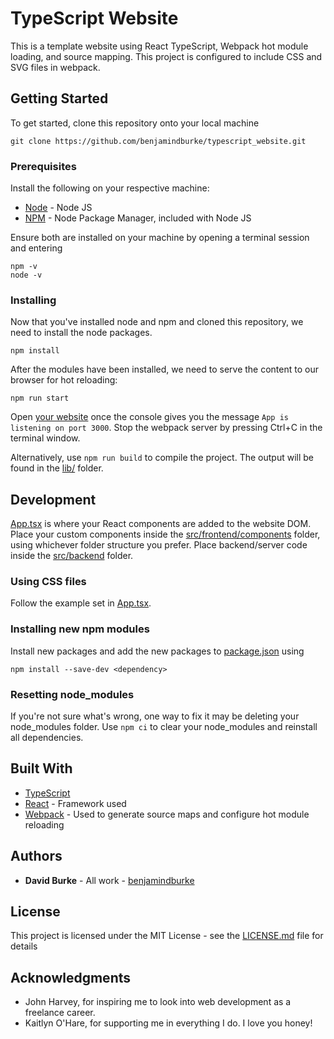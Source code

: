 # TypeScript Website

This is a template website using React TypeScript, Webpack hot module loading, and source mapping.
This project is configured to include CSS and SVG files in webpack.

## Getting Started

To get started, clone this repository onto your local machine
```
git clone https://github.com/benjamindburke/typescript_website.git
```

### Prerequisites

Install the following on your respective machine:

* [Node](https://nodejs.org/en/) - Node JS
* [NPM](https://npmjs.com/) - Node Package Manager, included with Node JS

Ensure both are installed on your machine by opening a terminal session and entering
```
npm -v
node -v
```

### Installing

Now that you've installed node and npm and cloned this repository, we need to install the node packages.
```
npm install
```

After the modules have been installed, we need to serve the content to our browser for hot reloading:
```
npm run start
```

Open [your website](http:/localhost:3000) once the console gives you the message `App is listening on port 3000`.
Stop the webpack server by pressing Ctrl+C in the terminal window.

Alternatively, use `npm run build` to compile the project. The output will be found in the [lib/](lib) folder.

## Development

[App.tsx](src/frontend/App.tsx) is where your React components are added to the website DOM.
Place your custom components inside the [src/frontend/components](src/frontend/components) folder, using whichever folder structure you prefer.
Place backend/server code inside the [src/backend](src/backend) folder.

### Using CSS files

Follow the example set in [App.tsx](src/frontend/App.tsx).

### Installing new npm modules

Install new packages and add the new packages to [package.json](package.json) using
```
npm install --save-dev <dependency>
```

### Resetting node_modules

If you're not sure what's wrong, one way to fix it may be deleting your node_modules folder.
Use `npm ci` to clear your node_modules and reinstall all dependencies.

## Built With

* [TypeScript](https://www.typescriptlang.org/)
* [React](https://reactjs.org/) - Framework used
* [Webpack](https://webpack.js.org/) - Used to generate source maps and configure hot module reloading

## Authors

* **David Burke** - All work - [benjamindburke](https://github.com/benjamindburke)

## License

This project is licensed under the MIT License - see the [LICENSE.md](LICENSE) file for details

## Acknowledgments

* John Harvey, for inspiring me to look into web development as a freelance career.
* Kaitlyn O'Hare, for supporting me in everything I do. I love you honey!
